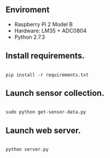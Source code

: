 ## Enviroment
- Raspberry Pi 2 Model B
- Hardware: LM35 + ADC0804
- Python 2.7.3

## Install requirements.
<code>
pip install -r requirements.txt
</code>

## Launch sensor collection.
<code>
sudo python get-sensor-data.py
</code>

## Launch web server.
<code>
python server.py
</code>
